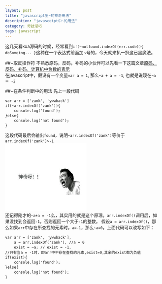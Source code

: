 ```yaml
---
layout: post
title: "javascript里~的神奇用法"
description: "javasceipt中~的用法"
category: 奇技淫巧
tags: javascript
---
```

这几天看koa源码的时候，经常看到`if(~notfound.indexOf(err.code)){ doSomeing... }`这种在一个表达式前面加~号的，今天就来扒一扒这已黑魔法。

##~取反操作符
不熟悉原码，反码，补码的小伙伴可以先看一下这篇文章[原码、反码、补码，计算机中负数的表示](http://blog.chinaunix.net/uid-26495963-id-3074603.html)  
在javascript中，假设有一个变量`var a = 1`, 那么`~a + a = -1`, 也就是说现在`~a ＝ -2`

##~在条件判断中的用法
先上一段代码

    var arr = ['zank', 'ywwhack']
    if(~arr.indexOf('zank')){
        console.log('found');
    }else{
        console.log('not found');
    }
这段代码最后会输出`found`，说明`~arr.indexOf('zank')`等价于`arr.indexOf('zank')>-1`  
![](/img/2.jpg)  
还记得刚才的`~a+a = -1`么，其实用的就是这个原理。`arr.indexOf()`调用后，如果没找到会返回`-1`，否则返回一个大于`-1`的整数。
假设`a = arr.indexOf()`，那么如果`arr`中存在所查找的元素时，`a=-1`，那么`~a=0`，上面代码可以改写如下：  

    var arr = ['zank', 'ywwhack'],
        a = arr.indexOf('zank'), //a = 0
        exist = ~a; // exist = -1, 
    //只有当a = -1时，即arr中不存在查找的元素,exist=0,其余的exist都为负值
    if(exist){
        console.log('found');
    }else{
        console.log('not found');
    }
    
